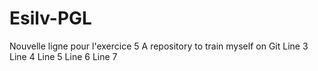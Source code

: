 # Esilv-PGL
Nouvelle ligne pour l'exercice 5
A repository to train myself on Git 
Line 3
Line 4
Line 5
Line 6
Line 7
